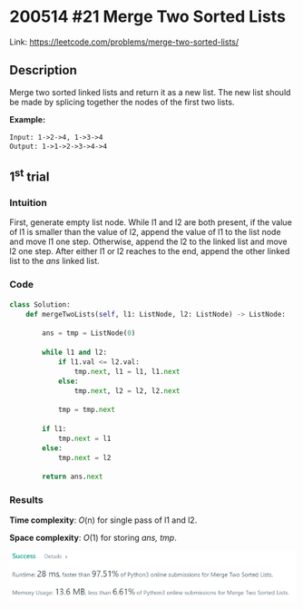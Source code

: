 # 200514 #21 Merge Two Sorted Lists
Link: https://leetcode.com/problems/merge-two-sorted-lists/

## Description
Merge two sorted linked lists and return it as a new list. The new list should be made by splicing together the nodes of the first two lists.

**Example:**

    Input: 1->2->4, 1->3->4
    Output: 1->1->2->3->4->4

## 1<sup>st</sup> trial

### Intuition
First, generate empty list node. While l1 and l2 are both present, if the value of l1 is smaller than the value of l2, append the value of l1 to the list node and move l1 one step. Otherwise, append the l2 to the linked list and move l2 one step. After either l1 or l2 reaches to the end, append the other linked list to the *ans* linked list.

### Code
```python
class Solution:
    def mergeTwoLists(self, l1: ListNode, l2: ListNode) -> ListNode:
        
        ans = tmp = ListNode(0)
        
        while l1 and l2:
            if l1.val <= l2.val:
                tmp.next, l1 = l1, l1.next
            else:
                tmp.next, l2 = l2, l2.next
            
            tmp = tmp.next
        
        if l1:
            tmp.next = l1
        else:
            tmp.next = l2
            
        return ans.next
```

### Results
**Time complexity**: *O*(n) for single pass of l1 and l2.

**Space complexity**: *O*(1) for storing *ans, tmp*.

![1st trial](https://github.com/minyookim/DailyCoding/blob/master/200514%20%2321%20Merge%20Two%20Sorted%20Lists/1st%20trial.png)
